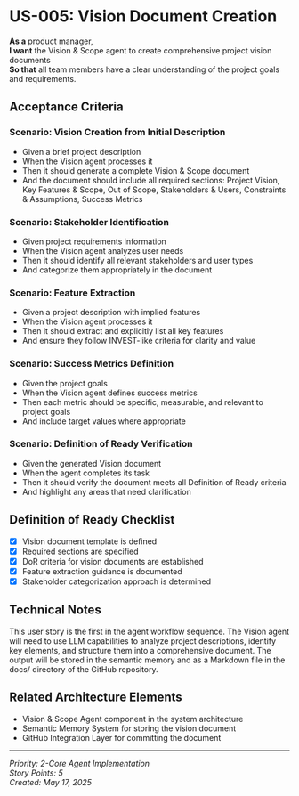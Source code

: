 # US-005: Vision Document Creation

**As a** product manager,  
**I want** the Vision & Scope agent to create comprehensive project vision documents  
**So that** all team members have a clear understanding of the project goals and requirements.

## Acceptance Criteria

### Scenario: Vision Creation from Initial Description
- Given a brief project description
- When the Vision agent processes it
- Then it should generate a complete Vision & Scope document
- And the document should include all required sections: Project Vision, Key Features & Scope, Out of Scope, Stakeholders & Users, Constraints & Assumptions, Success Metrics

### Scenario: Stakeholder Identification
- Given project requirements information
- When the Vision agent analyzes user needs
- Then it should identify all relevant stakeholders and user types
- And categorize them appropriately in the document

### Scenario: Feature Extraction
- Given a project description with implied features
- When the Vision agent processes it
- Then it should extract and explicitly list all key features
- And ensure they follow INVEST-like criteria for clarity and value

### Scenario: Success Metrics Definition
- Given the project goals
- When the Vision agent defines success metrics
- Then each metric should be specific, measurable, and relevant to project goals
- And include target values where appropriate

### Scenario: Definition of Ready Verification
- Given the generated Vision document
- When the agent completes its task
- Then it should verify the document meets all Definition of Ready criteria
- And highlight any areas that need clarification

## Definition of Ready Checklist

- [x] Vision document template is defined
- [x] Required sections are specified
- [x] DoR criteria for vision documents are established
- [x] Feature extraction guidance is documented
- [x] Stakeholder categorization approach is determined

## Technical Notes

This user story is the first in the agent workflow sequence. The Vision agent will need to use LLM capabilities to analyze project descriptions, identify key elements, and structure them into a comprehensive document. The output will be stored in the semantic memory and as a Markdown file in the docs/ directory of the GitHub repository.

## Related Architecture Elements

- Vision & Scope Agent component in the system architecture
- Semantic Memory System for storing the vision document
- GitHub Integration Layer for committing the document

---

*Priority: 2-Core Agent Implementation*  
*Story Points: 5*  
*Created: May 17, 2025*